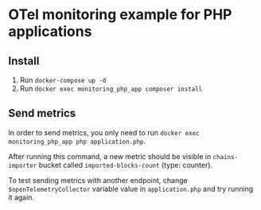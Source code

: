 # OTel monitoring example for PHP applications

## Install

1. Run `docker-compose up -d`
2. Run `docker exec monitoring_php_app composer install`

## Send metrics

In order to send metrics, you only need to run `docker exec monitoring_php_app php application.php`. 

After running this command, a new metric should be visible in `chains-importer` bucket called `imported-blocks-count` (type: counter). 

To test sending metrics with another endpoint, change `$openTelemetryCollector` variable value in `application.php` and try running it again.
